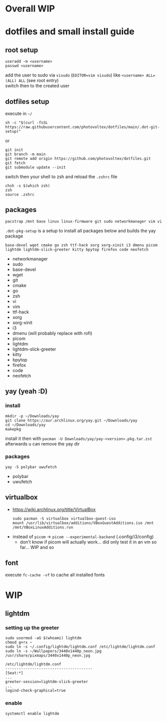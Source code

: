 # Overall WIP

# dotfiles and small install guide

## root setup
```shell
useradd -m <username>
passwd <username>
```
add the user to sudo via `visudo` (`EDITOR=vim visudo`) like `<username> ALL=(ALL) ALL` (see root entry) \
switch then to the created user

## dotfiles setup
execute in `~/`
```shell
sh -c "$(curl -fsSL https://raw.githubusercontent.com/photovoltex/dotfiles/main/.dot-git-setup)"
```
or
```shell
git init
git branch -m main
git remote add origin https://github.com/photovoltex/dotfiles.git
git fetch
git submodule update --init
```

switch then your shell to zsh and reload the `.zshrc` file
```
chsh -s $(which zsh)
zsh
source .zshrc
```
## packages
```
pacstrap /mnt base linux linux-firmware git sudo networkmanager vim vi
```
`.dot-pkg-setup` is a setup to install all packages below and builds the yay package
```
base-devel wget cmake go zsh ttf-hack xorg xorg-xinit i3 dmenu picom lightdm lightdm-slick-greeter kitty bpytop firefox code neofetch
```
- networkmanager
- sudo
- base-devel
- wget
- git
- cmake
- go
- zsh
- vi
- vim
- ttf-hack
- xorg
- xorg-xinit
- i3
- dmenu (will probably replace with rofi)
- picom
- lightdm
- lightdm-slick-greeter
- kitty
- bpytop
- firefox 
- code
- neofetch

## yay (yeah :D)
### install
```shell
mkdir -p ~/Downloads/yay
git clone https://aur.archlinux.org/yay.git ~/Downloads/yay
cd ~/Downloads/yay
makepkg
```
install it then with `pacman -U Downloads/yay/yay-<version>.pkg.tar.zst` \
afterwards u can remove the yay dir
### packages
```
yay -S polybar uwufetch
```
- polybar
- uwufetch

## virtualbox
- https://wiki.archlinux.org/title/VirtualBox
  ```
  sudo pacman -S virtualbox virtualbox-guest-iso
  mount /usr/lib/virtualbox/additions/VBoxGuestAdditions.iso /mnt
  /mnt/VBoxLinuxAdditions.run
  ```
- instead of `picom` -> `picom --experimental-backend` (.config/i3/config)
  - don't know if picom will actually work... did only test it in an vm so far... WIP and so 

## font
execute `fc-cache -vf` to cache all installed fonts

# WIP

## lightdm
### setting up the greeter

```
sudo usermod -aG $(whoami) lightdm
chmod g+rx ~
sudo ln -s ~/.config/lightdm/lightdm.conf /etc/lightdm/lightdm.conf
sudo ln -s ~/Wallpapers/3440x1440p_neon.jpg /usr/share/pixmaps/3440x1440p_neon.jpg
```
```
/etc/lightdm/lightdm.conf
---------------------------------------
[Seat:*]
...
greeter-session=lightdm-slick-greeter
...
logind-check-graphical=true
```

### enable
```
systemctl enable lightdm
```
